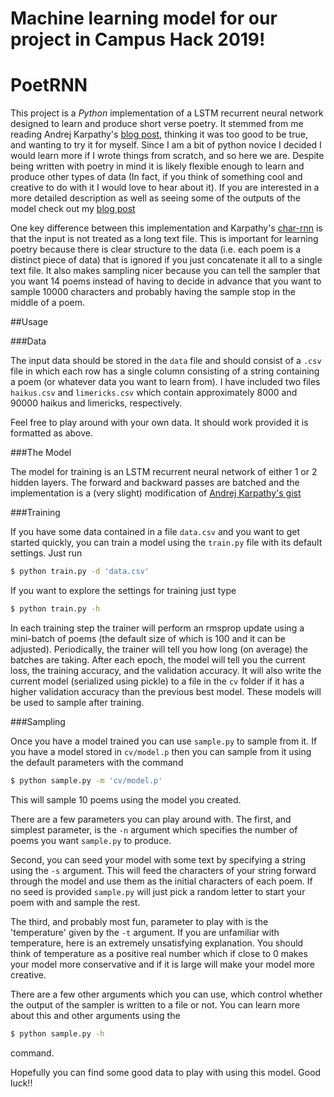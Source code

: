# Machine learning model for our project in Campus Hack 2019!

# PoetRNN

This project is a *Python* implementation of a LSTM recurrent neural network designed to learn and produce short verse poetry. It stemmed from me reading Andrej Karpathy's [blog post](http://karpathy.github.io/2015/05/21/rnn-effectiveness/), thinking it was too good to be true, and wanting to try it for myself. Since I am a bit of python novice I decided I would learn more if I wrote things from scratch, and so here we are. Despite being written with poetry in mind it is likely flexible enough to learn and produce other types of data (In fact, if you think of something cool and creative to do with it I would love to hear about it). If you are interested in a more detailed description as well as seeing some of the outputs of the model check out my [blog post](http://sballas8.github.io/2015/08/11/Poet-RNN.html) 

One key difference between this implementation and Karpathy's [char-rnn](https://github.com/karpathy/char-rnn) is that the input is not treated as a long text file. This is important for learning poetry because there is clear structure to the data (i.e. each poem is a distinct piece of data) that is ignored if you just concatenate it all to a single text file. It also makes sampling nicer because you can tell the sampler that you want 14 poems instead of having to decide in advance that you want to sample 10000 characters and probably having the sample stop in the middle of a poem. 


##Usage

###Data

The input data should be stored in the `data` file and should consist of a `.csv` file in which each row has a single column consisting of a string containing a poem (or whatever data you want to learn from). I have included two files `haikus.csv` and `limericks.csv` which contain approximately 8000 and 90000 haikus and limericks, respectively. 

Feel free to play around with your own data. It should work provided it is formatted as above. 


###The Model

The model for training is an LSTM recurrent neural network of either 1 or 2 hidden layers. The forward and backward passes are batched and the implementation is a (very slight) modification of [Andrej Karpathy's gist](https://gist.github.com/karpathy/587454dc0146a6ae21fc)

###Training

If you have some data contained in a file `data.csv` and you want to get started quickly, you can train a model using the `train.py` file with its default settings. Just run 
```bash
$ python train.py -d 'data.csv'
```

If you want to explore the settings for training just type 
```bash
$ python train.py -h
```

In each training step the trainer will perform an rmsprop update using a mini-batch of poems (the default size of which is 100 and it can be adjusted). Periodically, the trainer will tell you how long (on average) the batches are taking. After each epoch, the model will tell you the current loss, the training accuracy, and the validation accuracy. It will also write the current model (serialized using pickle) to a file in the `cv` folder if it has a higher validation accuracy than the previous best model. These models will be used to sample after training.

###Sampling  

Once you have a model trained you can use `sample.py` to sample from it. If you have a model stored in `cv/model.p` then you can sample from it using the default parameters with the command
```bash
$ python sample.py -m 'cv/model.p'
```
This will sample 10 poems using the model you created. 

There are a few parameters you can play around with. The first, and simplest parameter, is the `-n` argument which specifies the number of poems you want `sample.py` to produce. 

Second, you can seed your model with some text by specifying a string using the `-s` argument. This will feed the characters of your string forward through the model and use them as the initial characters of each poem. If no seed is provided `sample.py` will just pick a random letter to start your poem with and sample the rest. 

The third, and probably most fun, parameter to play with is the 'temperature' given by the `-t` argument. If you are unfamiliar with temperature, here is an extremely unsatisfying explanation. You should think of temperature as a positive real number which if close to 0 makes your model more conservative and if it is large will make your model more creative. 

There are a few other arguments which you can use, which control whether the output of the sampler is written to a file or not. You can learn more about this and other arguments using the 
```bash
$ python sample.py -h
```
command.

Hopefully you can find some good data to play with using this model. Good luck!!

